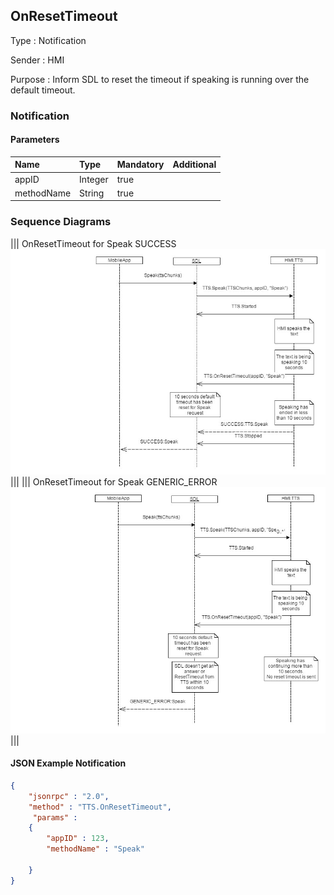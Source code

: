 ## OnResetTimeout

Type
: Notification

Sender
: HMI

Purpose
: Inform SDL to reset the timeout if speaking is running over the default timeout.

### Notification

#### Parameters

|Name|Type|Mandatory|Additional|
|:---|:---|:--------|:---------|
|appID|Integer|true||
|methodName|String|true||

### Sequence Diagrams
|||
OnResetTimeout for Speak SUCCESS
![OnResetTimeout](./assets/OnResetTimeoutSpeakSuccess.jpg)
|||
|||
OnResetTimeout for Speak GENERIC_ERROR
![OnResetTimeout](./assets/OnResetTimeoutGenericError.jpg)
|||

#### JSON Example Notification
```json
{
	"jsonrpc" : "2.0",
	"method" : "TTS.OnResetTimeout",
     "params" :
	{
		"appID" : 123,
		"methodName" : "Speak"

	}
}
```
